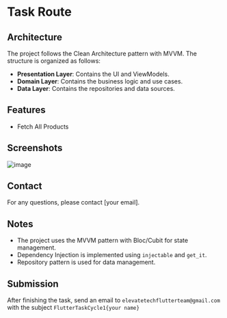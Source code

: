 
# Task Route

## Architecture
The project follows the Clean Architecture pattern with MVVM. The structure is organized as follows:
- **Presentation Layer**: Contains the UI and ViewModels.
- **Domain Layer**: Contains the business logic and use cases.
- **Data Layer**: Contains the repositories and data sources.

## Features
- Fetch All Products

## Screenshots
![image](https://github.com/user-attachments/assets/b0fe913f-a6b5-4b54-a434-03a216eff206)

## Contact
For any questions, please contact [your email].

## Notes
- The project uses the MVVM pattern with Bloc/Cubit for state management.
- Dependency Injection is implemented using `injectable` and `get_it`.
- Repository pattern is used for data management.

## Submission
After finishing the task, send an email to `elevatetechflutterteam@gmail.com` with the subject `FlutterTaskCycle1{your name}`
